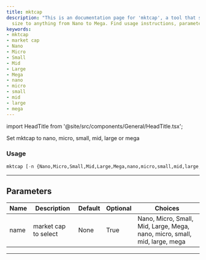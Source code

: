 ```yaml
---
title: mktcap
description: "This is an documentation page for 'mktcap', a tool that sets market cap"
  size to anything from Nano to Mega. Find usage instructions, parameters, and more.
keywords:
- mktcap
- market cap
- Nano
- Micro
- Small
- Mid
- Large
- Mega
- nano
- micro
- small
- mid
- large
- mega
---
```


import HeadTitle from '@site/src/components/General/HeadTitle.tsx';

<HeadTitle title="stocks/sia/mktcap - Reference | OpenBB Terminal Docs" />

Set mktcap to nano, micro, small, mid, large or mega

### Usage

```python
mktcap [-n {Nano,Micro,Small,Mid,Large,Mega,nano,micro,small,mid,large,mega}]
```

---

## Parameters

| Name | Description | Default | Optional | Choices |
| ---- | ----------- | ------- | -------- | ------- |
| name | market cap to select | None | True | Nano, Micro, Small, Mid, Large, Mega, nano, micro, small, mid, large, mega |

---
